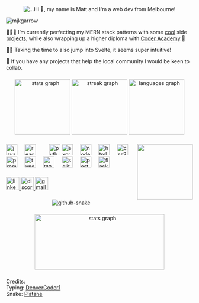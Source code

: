 <!-- <h2 align="center">Hi 👋, my name is Matt and I'm a web dev from Melbourne!</h2> -->

<div align="center">
<picture>
    <source media="(prefers-color-scheme: dark)" srcset="https://readme-typing-svg.demolab.com?font=Borel&size=24&duration=2000&pause=1&color=F7F7F7&background=FFFFFF00&center=true&vCenter=true&multiline=true&repeat=false&width=500&height=100&lines=Hi+%F0%9F%91%8B%2C+my+name+is+Matt+;and+I'm+a+web+dev+from+Melbourne!" />
    <source media="(prefers-color-scheme: light)" srcset="https://readme-typing-svg.demolab.com?font=Borel&size=24&duration=2000&pause=1&color=000&background=FFFFFF00&center=true&vCenter=true&multiline=true&repeat=false&width=500&height=100&lines=Hi+%F0%9F%91%8B%2C+my+name+is+Matt+;and+I'm+a+web+dev+from+Melbourne!" />
    <img alt="...Hi 👋, my name is Matt and I'm a web dev from Melbourne!" src="title.svg" />
</picture>

<!-- <img src="https://readme-typing-svg.demolab.com?font=Borel&size=24&duration=2000&pause=1&color=F7F7F7&background=FFFFFF00&center=true&vCenter=true&multiline=true&repeat=false&width=500&height=100&lines=Hi+%F0%9F%91%8B%2C+my+name+is+Matt+;and+I'm+a+web+dev+from+Melbourne!" alt="Typing SVG" /> -->
</div>

<p align="left"> <img src="https://komarev.com/ghpvc/?username=mjkgarrow&label=Profile%20views&color=0e75b6&style=flat" alt="mjkgarrow" /> </p>

👨🏽‍💻 I’m currently perfecting my MERN stack patterns with some [cool](https://stratasphere.netlify.app/) side [projects](https://northside-tales.netlify.app/), while also wrapping up a higher diploma with [Coder Academy](https://coderacademy.edu.au/) 🥳

💪🏼 Taking the time to also jump into Svelte, it seems super intuitive!

🚀 If you have any projects that help the local community I would be keen to collab.


###

<div align='center'>
  <img src="https://github-readme-stats.vercel.app/api?username=mjkgarrow&hide_title=false&hide_rank=false&show_icons=true&include_all_commits=true&count_private=true&disable_animations=false&theme=dracula&locale=en&hide_border=false" height="150" alt="stats graph"  />
  <img src="https://streak-stats.demolab.com?user=mjkgarrow&locale=en&mode=weekly&theme=dracula&hide_border=false&border_radius=5" height="150" alt="streak graph"  />
  <img src="https://github-readme-stats.vercel.app/api/top-langs?username=mjkgarrow&locale=en&hide_title=false&layout=compact&card_width=320&langs_count=5&theme=dracula&hide_border=false" height="150" alt="languages graph"  />
</div>

###
<img align="right" height="150" src="https://media.tenor.com/ViTJnMMosLQAAAAC/anime-typing.gif"  />

###

<div align="left">
  <img src="https://cdn.jsdelivr.net/gh/devicons/devicon/icons/javascript/javascript-original.svg" height="30" alt="javascript logo"  />
  <img width="12" />
  <img src="https://cdn.jsdelivr.net/gh/devicons/devicon/icons/react/react-original.svg" height="30" alt="react logo"  />
  <img width="12" />
  <img width="12" />
  <img src="https://cdn.jsdelivr.net/gh/devicons/devicon/icons/python/python-original.svg" height="30" alt="python logo"  />
  <img src="https://skillicons.dev/icons?i=express" height="30" alt="express logo"  />
  <img width="12" />
  <img src="https://cdn.jsdelivr.net/gh/devicons/devicon/icons/nodejs/nodejs-original.svg" height="30" alt="nodejs logo"  />
  <img width="12" />
  <img src="https://cdn.jsdelivr.net/gh/devicons/devicon/icons/html5/html5-original.svg" height="30" alt="html5 logo"  />
  <img width="12" />
  <img src="https://cdn.jsdelivr.net/gh/devicons/devicon/icons/css3/css3-original.svg" height="30" alt="css3 logo"  />
</div>
<div align="left">
  <img src="https://cdn.simpleicons.org/adobepremierepro/9999FF" height="30" alt="premierepro logo"  />
  <img width="12" />
  <img src="https://cdn.jsdelivr.net/gh/devicons/devicon/icons/typescript/typescript-original.svg" height="30" alt="typescript logo"  />
  <img width="12" />
  <img src="https://cdn.jsdelivr.net/gh/devicons/devicon/icons/mongodb/mongodb-original.svg" height="30" alt="mongodb logo"  />
  <img width="12" />
  <img src="https://cdn.jsdelivr.net/gh/devicons/devicon/icons/sqlite/sqlite-original.svg" height="30" alt="sqlite logo"  />
  <img width="12" />
  <img src="https://cdn.jsdelivr.net/gh/devicons/devicon/icons/postgresql/postgresql-original.svg" height="30" alt="postgresql logo"  />
  <img width="12" />
  <img src="https://skillicons.dev/icons?i=flask" height="30" alt="flask logo"  />
</div>

###

<div align="left">
  <a href="https://www.linkedin.com/in/matt-garrow/" target="_blank">
    <img src="https://img.shields.io/static/v1?message=LinkedIn&logo=linkedin&label=&color=0077B5&logoColor=white&labelColor=&style=for-the-badge" height="35" alt="linkedin logo"  />
  </a>
  <a href="https://discordapp.com/users/401237715733184513" target="_blank">
    <img src="https://img.shields.io/static/v1?message=Discord&logo=discord&label=&color=7289DA&logoColor=white&labelColor=&style=for-the-badge" height="35" alt="discord logo"  />
  </a>
  <a href="mailto:mjkgarrow@gmail.com?subject=Hi there!">
    <img src="https://img.shields.io/static/v1?message=Gmail&logo=gmail&label=&color=D14836&logoColor=white&labelColor=&style=for-the-badge" height="35" alt="gmail logo"  />
  </a>
</div>

###

###

<div align="center">
  <picture>
    <source media="(prefers-color-scheme: dark)" srcset="https://raw.githubusercontent.com/mjkgarrow/mjkgarrow/output/github-contribution-grid-snake-dark.svg" />
    <source media="(prefers-color-scheme: light)" srcset="https://raw.githubusercontent.com/mjkgarrow/mjkgarrow/output/github-contribution-grid-snake.svg" />
    <img alt="github-snake" src="github-snake.svg" />
  </picture>
</div>

###

<div align="center">
<a href='https://www.google.com'>
    <img src="https://codewars-stats-ignacio-cuadra.vercel.app/?username=gigas&theme=dracula" height="150" width="350" alt="stats graph" />
</a>
</div>

###

Credits:  
Typing: [DenverCoder1](https://github.com/denvercoder1/readme-typing-svg)  
Snake: [Platane](https://github.com/Platane/snk)